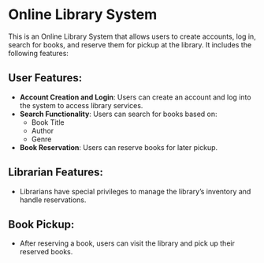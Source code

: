 # Online Library System

This is an Online Library System that allows users to create accounts, log in, search for books, and reserve them for pickup at the library. It includes the following features:

## User Features:
- **Account Creation and Login**: Users can create an account and log into the system to access library services.
- **Search Functionality**: Users can search for books based on:
  - Book Title
  - Author
  - Genre
- **Book Reservation**: Users can reserve books for later pickup.

## Librarian Features:
- Librarians have special privileges to manage the library’s inventory and handle reservations.

## Book Pickup:
- After reserving a book, users can visit the library and pick up their reserved books.
